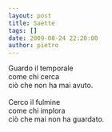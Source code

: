 ```yaml
---
layout: post
title: Saette
tags: []
date: 2009-08-24 22:20:00
author: pietro
---
```

Guardo il temporale<br/>come chi cerca<br/>ciò che non ha mai avuto.<br/><br/>Cerco il fulmine<br/>come chi implora<br/>ciò che mai non ha guardato.
